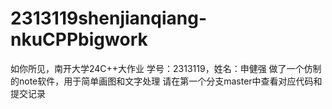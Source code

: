 # 2313119shenjianqiang-nkuCPPbigwork
如你所见，南开大学24C++大作业
学号：2313119，姓名：申健强
做了一个仿制的note软件，用于简单画图和文字处理
请在第一个分支master中查看对应代码和提交记录
